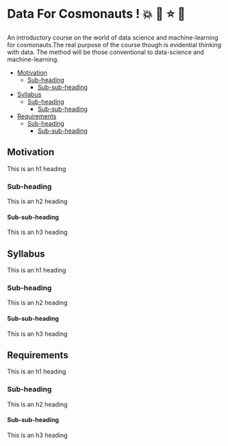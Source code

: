 # Data For Cosmonauts ! :boom: :star2: :star: :dizzy:

An introductory course on the world of data science and machine-learning for cosmonauts.The real purpose of the course though is evidential thinking with data. The method will be those conventional to data-science and machine-learning. 

- [Motivation](#Motivation)
  * [Sub-heading](#sub-heading)
    + [Sub-sub-heading](#sub-sub-heading)
- [Syllabus](#Syllabus)
  * [Sub-heading](#sub-heading-1)
    + [Sub-sub-heading](#sub-sub-heading-1)
- [Requirements](#Requirements)
  * [Sub-heading](#sub-heading-2)
    + [Sub-sub-heading](#sub-sub-heading-2)
    

## Motivation

This is an h1 heading

### Sub-heading

This is an h2 heading

#### Sub-sub-heading

This is an h3 heading

## Syllabus

This is an h1 heading

### Sub-heading

This is an h2 heading

#### Sub-sub-heading

This is an h3 heading

## Requirements 

This is an h1 heading

### Sub-heading

This is an h2 heading

#### Sub-sub-heading

This is an h3 heading


